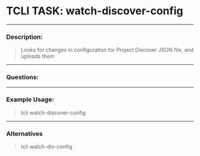 # TCLI TASK: watch-discover-config

---
### Description:

> Looks for changes in configuration for Project Discover JSON file, and uploads them

---
### Questions:

---
### Example Usage:

> tcli watch-discover-config

---
### Alternatives
> tcli watch-dis-config
